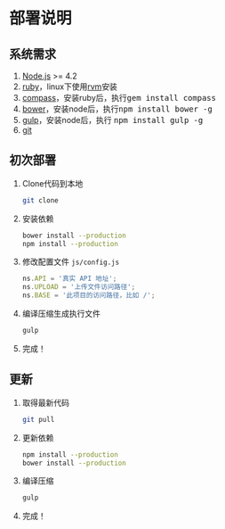 部署说明
====

## 系统需求

1. [Node.js](https://nodejs.org) >= 4.2
2. [ruby](https://ruby-lang.org/)，linux下使用[rvm](https://rvm.io/)安装
3. [compass](https://compass-style.org/)，安装ruby后，执行<kbd>gem install compass</kbd>
4. [bower](https://bower.io/)，安装node后，执行<kbd>npm install bower -g</kbd>
5. [gulp](https://gulpjs.com/)，安装node后，执行 <kbd>npm install gulp -g</kbd>
6. [git](http://git-scm.com/)

## 初次部署

1. Clone代码到本地
    ```bash
    git clone
    ```
2. 安装依赖
    ```bash
    bower install --production
    npm install --production
    ```
3. 修改配置文件 `js/config.js` 
    ```javascript
    ns.API = '真实 API 地址';
    ns.UPLOAD = '上传文件访问路径';
    ns.BASE = '此项目的访问路径，比如 /';
    ```
4. 编译压缩生成执行文件
    ```bash
    gulp
    ```
5. 完成！

## 更新

1. 取得最新代码
    ```bash
    git pull
    ```
2. 更新依赖
    ```bash
    npm install --production
    bower install --production
    ```
3. 编译压缩
    ```bash
    gulp
    ```
4. 完成！